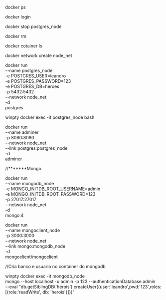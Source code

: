 docker ps

docker login

docker stop postgres_node

docker rm <containter>

docker cotainer ls

docker network create node_net

docker run \
    --name postgres_node \
    -e POSTGRES_USER=leandro \
    -e POSTGRES_PASSWORD=123 \
    -e POSTGRES_DB=heroes \
    -p 5432:5432 \
    --network node_net  \
    -d \
    postgres

winpty docker exec -it postgres_node bash

docker run \
    --name adminer \
    -p 8080:8080 \
    --network node_net \
    --link postgres:postgres_node \
    -d \
    adminer

//*******Mongo 

docker run \
    --name mongodb_node \
    -e MONGO_INITDB_ROOT_USERNAME=admin \
    -e MONGO_INITDB_ROOT_PASSWORD=123 \
    -p 27017:27017 \
    --network node_net  \
    -d \
    mongo:4

docker run \
    --name mongoclient_node \
    -p 3000:3000 \
    --network node_net \
    --link mongo:mongodb_node \
    -d \
    mongoclient/mongoclient

//Cria banco e usuario no container do mongodb

winpty docker exec -it mongodb_node \
    mongo --host localhost -u admin -p 123 --authenticationDatabase admin \
    --eval "db.getSiblingDB('herois').createUser({user:'leandro',pwd:'123',roles:[{role:'readWrite', db: 'herois'}]})"